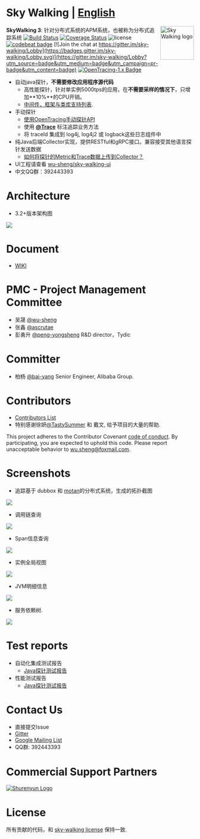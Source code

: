 Sky Walking | [English](README.md)
==========

<img src="https://sky-walking.github.io/page-resources/3.0/skywalking.png" alt="Sky Walking logo" height="90px" align="right" />

**SkyWalking 3**: 针对分布式系统的APM系统，也被称为分布式追踪系统
[![Build Status](https://travis-ci.org/OpenSkywalking/skywalking.svg?branch=master)](https://travis-ci.org/OpenSkywalking/skywalking)
[![Coverage Status](https://coveralls.io/repos/github/OpenSkywalking/OpenSkywalking/badge.svg?branch=master&forceUpdate=2)](https://coveralls.io/github/OpenSkywalking/sky-walking?branch=master)
![license](https://img.shields.io/aur/license/yaourt.svg)
[![codebeat badge](https://codebeat.co/badges/579e4dce-1dc7-4f32-a163-c164eafa1335)](https://codebeat.co/projects/github-com-wu-sheng-sky-walking)
[![Join the chat at https://gitter.im/sky-walking/Lobby](https://badges.gitter.im/sky-walking/Lobby.svg)](https://gitter.im/sky-walking/Lobby?utm_source=badge&utm_medium=badge&utm_campaign=pr-badge&utm_content=badge)
[![OpenTracing-1.x Badge](https://img.shields.io/badge/OpenTracing--1.x-enabled-blue.svg)](http://opentracing.io)


* 自动java探针，**不需要修改应用程序源代码**
  * 高性能探针，针对单实例5000tps的应用，在**不需要采样的情况下**，只增加**10%**的CPU开销。
  * [中间件，框架与类库支持列表](https://github.com/wu-sheng/sky-walking/wiki/3.2-supported-list).
* 手动探针
  * [使用OpenTracing手动探针API](http://opentracing.io/documentation/pages/supported-tracers)
  * 使用 [**@Trace**](https://github.com/wu-sheng/OpenSkywalking/wiki/sky-walking-application-toolkit-trace-chn) 标注追踪业务方法
  * 将 traceId 集成到 log4j, log4j2 或 logback这些日志组件中
* 纯Java后端Collector实现，提供RESTful和gRPC接口。兼容接受其他语言探针发送数据 
  * [如何将探针的Metric和Trace数据上传到Collector？]()
* UI工程请查看 [wu-sheng/sky-walking-ui](https://github.com/OpenSkywalking/sky-walking-ui)
* 中文QQ群：392443393

# Architecture
* 3.2+版本架构图
<img src="https://skywalkingtest.github.io/page-resources/3.2/architecture/3.2-architecture.jpg"/>

# Document
* [WIKI](https://github.com/wu-sheng/sky-walking/wiki)

# PMC - Project Management Committee
* 吴晟 [@wu-sheng](https://github.com/wu-sheng) 
* 张鑫 [@ascrutae](https://github.com/ascrutae)
* 彭勇升 [@peng-yongsheng](https://github.com/peng-yongsheng) R&D director，Tydic

# Committer
* 柏杨 [@bai-yang](https://github.com/bai-yang)  Senior Engineer, Alibaba Group.

# Contributors
* [Contributors List](https://github.com/wu-sheng/sky-walking/graphs/contributors)
* 特别感谢徐妍[@TastySummer](https://github.com/TastySummer) 和 戴文, 给予项目的大量的帮助.

This project adheres to the Contributor Covenant [code of conduct](CODE_OF_CONDUCT.md). By participating, you are expected to uphold this code. Please report unacceptable behavior to wu.sheng@foxmail.com.

# Screenshots
- 追踪基于 dubbox 和 [motan](https://github.com/weibocom/motan)的分布式系统，生成的拓扑截图
<img src="https://skywalkingtest.github.io/page-resources/3.2.1/topological_graph_test_project.png?forceUpdate=0"/>

- 调用链查询
<img src="https://skywalkingtest.github.io/page-resources/3.2.1/trace_segment.png"/>

- Span信息查询
<img src="https://skywalkingtest.github.io/page-resources/3.2.1/span.png" />

- 实例全局视图
<img src="https://skywalkingtest.github.io/page-resources/3.2.1/instance_health.png"/>

- JVM明细信息
<img src="https://skywalkingtest.github.io/page-resources/3.2/instance_graph.png"/>

- 服务依赖树.
<img src="https://skywalkingtest.github.io/page-resources/3.2.1/service_dependency_tree.png"/>


# Test reports
- 自动化集成测试报告
  - [Java探针测试报告](https://github.com/sky-walking/agent-integration-test-report)
- 性能测试报告
  - [Java探针测试报告](https://sky-walking.github.io/Agent-Benchmarks/)

# Contact Us
* 直接提交Issue
* [Gitter](https://gitter.im/sky-walking/Lobby)
* [Google Mailing List](https://groups.google.com/forum/#!forum/skywalking-distributed-tracing-and-apm)
* QQ群: 392443393

# Commercial Support Partners
[![Shurenyun Logo](https://skywalkingtest.github.io/page-resources/partners/shurenyun-logo.png)](https://www.shurenyun.com/)


# License
所有贡献的代码，和 [sky-walking license](/LICENSE) 保持一致.
